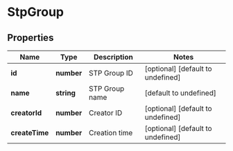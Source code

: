 # StpGroup

## Properties

Name | Type | Description | Notes
------------ | ------------- | ------------- | -------------
**id** | **number** | STP Group ID | [optional] [default to undefined]
**name** | **string** | STP Group name | [default to undefined]
**creatorId** | **number** | Creator ID | [optional] [default to undefined]
**createTime** | **number** | Creation time | [optional] [default to undefined]

